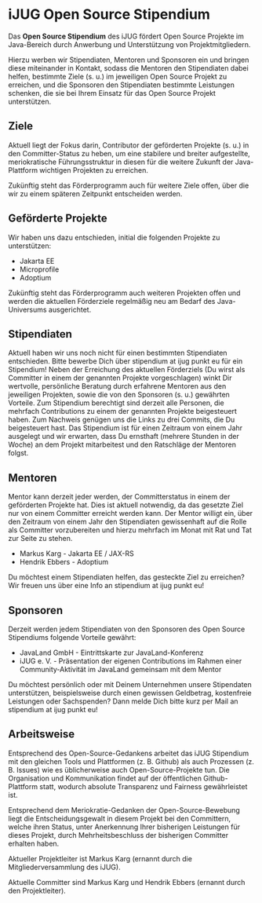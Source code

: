 # iJUG Open Source Stipendium

Das **Open Source Stipendium** des iJUG fördert Open Source Projekte im Java-Bereich durch Anwerbung und Unterstützung von Projektmitgliedern.

Hierzu werben wir Stipendiaten, Mentoren und Sponsoren ein und bringen diese miteinander in Kontakt, sodass die Mentoren den Stipendiaten dabei helfen, bestimmte Ziele (s. u.) im jeweiligen Open Source Projekt zu erreichen, und die Sponsoren den Stipendiaten bestimmte Leistungen schenken, die sie bei Ihrem Einsatz für das Open Source Projekt unterstützen.


## Ziele

Aktuell liegt der Fokus darin, Contributor der geförderten Projekte (s. u.) in den Committer-Status zu heben, um eine stabilere und breiter aufgestellte, meriokratische Führungsstruktur in diesen für die weitere Zukunft der Java-Plattform wichtigen Projekten zu erreichen.

Zukünftig steht das Förderprogramm auch für weitere Ziele offen, über die wir zu einem späteren Zeitpunkt entscheiden werden.


## Geförderte Projekte

Wir haben uns dazu entschieden, initial die folgenden Projekte zu unterstützen:

* Jakarta EE
* Microprofile
* Adoptium 

Zukünftig steht das Förderprogramm auch weiteren Projekten offen und werden die aktuellen Förderziele regelmäßig neu am Bedarf des Java-Universums ausgerichtet.


## Stipendiaten

Aktuell haben wir uns noch nicht für einen bestimmten Stipendiaten entschieden. Bitte bewerbe Dich über stipendium at ijug punkt eu für ein Stipendium! Neben der Erreichung des aktuellen Förderziels (Du wirst als Committer in einem der genannten Projekte vorgeschlagen) winkt Dir wertvolle, persönliche Beratung durch erfahrene Mentoren aus den jeweiligen Projekten, sowie die von den Sponsoren (s. u.) gewährten Vorteile. Zum Stipendium berechtigt sind derzeit alle Personen, die mehrfach Contributions zu einem der genannten Projekte beigesteuert haben. Zum Nachweis genügen uns die Links zu drei Commits, die Du beigesteuert hast. Das Stipendium ist für einen Zeitraum von einem Jahr ausgelegt und wir erwarten, dass Du ernsthaft (mehrere Stunden in der Woche) an dem Projekt mitarbeitest und den Ratschläge der Mentoren folgst.


## Mentoren

Mentor kann derzeit jeder werden, der Committerstatus in einem der geförderten Projekte hat. Dies ist aktuell notwendig, da das gesetzte Ziel nur von einem Committer erreicht werden kann. Der Mentor willigt ein, über den Zeitraum von einem Jahr den Stipendiaten gewissenhaft auf die Rolle als Committer vorzubereiten und hierzu mehrfach im Monat mit Rat und Tat zur Seite zu stehen.

* Markus Karg - Jakarta EE / JAX-RS
* Hendrik Ebbers - Adoptium

Du möchtest einem Stipendiaten helfen, das gesteckte Ziel zu erreichen? Wir freuen uns über eine Info an stipendium at ijug punkt eu!


## Sponsoren

Derzeit werden jedem Stipendiaten von den Sponsoren des Open Source Stipendiums folgende Vorteile gewährt:

* JavaLand GmbH - Eintrittskarte zur JavaLand-Konferenz
* iJUG e. V. - Präsentation der eigenen Contributions im Rahmen einer Community-Aktivität im JavaLand gemeinsam mit dem Mentor

Du möchtest persönlich oder mit Deinem Unternehmen unsere Stipendaten unterstützen, beispielsweise durch einen gewissen Geldbetrag, kostenfreie Leistungen oder Sachspenden? Dann melde Dich bitte kurz per Mail an stipendium at ijug punkt eu!


## Arbeitsweise

Entsprechend des Open-Source-Gedankens arbeitet das iJUG Stipendium mit den gleichen Tools und Plattformen (z. B. Github) als auch Prozessen (z. B. Issues) wie es üblicherweise auch Open-Source-Projekte tun. Die Organisation und Kommunikation findet auf der öffentlichen Github-Plattform statt, wodurch absolute Transparenz und Fairness gewährleistet ist.

Entsprechend dem Meriokratie-Gedanken der Open-Source-Bewebung liegt die Entscheidungsgewalt in diesem Projekt bei den Committern, welche ihren Status, unter Anerkennung Ihrer bisherigen Leistungen für dieses Projekt, durch Mehrheitsbeschluss der bisherigen Committer erhalten haben.

Aktueller Projektleiter ist Markus Karg (ernannt durch die Mitgliederversammlung des iJUG).

Aktuelle Committer sind Markus Karg und Hendrik Ebbers (ernannt durch den Projektleiter).
